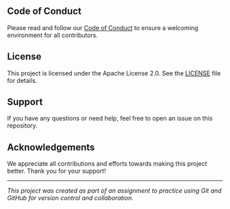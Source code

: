 ## Code of Conduct
Please read and follow our [Code of Conduct](CODE_OF_CONDUCT.md) to ensure a welcoming environment for all contributors.

## License
This project is licensed under the Apache License 2.0. See the [LICENSE](LICENSE) file for details.

## Support
If you have any questions or need help, feel free to open an issue on this repository.

## Acknowledgements
We appreciate all contributions and efforts towards making this project better. Thank you for your support!

---

*This project was created as part of an assignment to practice using Git and GitHub for version control and collaboration.*
